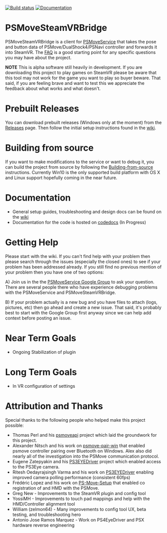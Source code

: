 [![Build status](https://ci.appveyor.com/api/projects/status/k3w5se9j6p5phxeg?svg=true)](https://ci.appveyor.com/project/SuperEvenSteven/psmovesteamvrbridge)  [![Documentation](https://img.shields.io/badge/code-documented-brightgreen.svg)](https://superevensteven.github.io/PSMoveSteamVRBridge/annotated.html)

# PSMoveSteamVRBridge
PSMoveSteamVRBridge is a client for [PSMoveService](https://github.com/cboulay/PSMoveService) that takes the pose and button data of PSMove/DualShock4/PSNavi controller and forwards it into SteamVR. The [FAQ](https://github.com/HipsterSloth/PSMoveSteamVRBridge/wiki/Frequently-Asked-Questions) is a good starting point for any specific questions you may have about the project. 

**NOTE** This is alpha software still heavily in development. If you are downloading this project to play games on SteamVR please be aware that this tool may not work for the game you want to play so buyer beware. That said, if you are feeling brave and want to test this we appreciate the feedback about what works and what doesn't.

# Prebuilt Releases
You can download prebuilt releases (Windows only at the moment) from the [Releases](https://github.com/HipsterSloth/PSMoveSteamVRBridge/releases) page. Then follow the initial setup instructions found in the [wiki](https://github.com/HipsterSloth/PSMoveSteamVRBridge/wiki#initial-setup-video). 

# Building from source
If you want to make modifications to the service or want to debug it, you can build the project from source by following the  [Building-from-source](https://github.com/HipsterSloth/PSMoveSteamVRBridge/wiki/Building-from-source) instructions. Currently Win10 is the only supported build platform with OS X and Linux support hopefully coming in the near future.

# Documentation
* General setup guides, troubleshooting and design docs can be found on the [wiki](https://github.com/HipsterSloth/PSMoveSteamVRBridge/wiki)
* Documentation for the code is hosted on [codedocs](https://codedocs.xyz/HipsterSloth/PSMoveSteamVRBridge/) (In Progress)

# Getting Help
Please start with the wiki. If you can't find help with your problem then please search through the issues (especially the closed ones) to see if your problem has been addressed already. If you still find no previous mention of your problem then you have one of two options:

A) Join us in the the [PSMoveService Google Group](https://groups.google.com/forum/#!forum/psmoveservice) to ask your question. There are several people there who have experience debugging problems with the PSMoveService and PSMoveSteamVRBridge.

B) If your problem actually is a new bug and you have files to attach (logs, pictures, etc) then go ahead and create a new issue. That said, it's probably best to start with the Google Group first anyway since we can help add context before posting an issue.

# Near Term Goals
 * Ongoing Stabilization of plugin
 
# Long Term Goals
 * In VR configuration of settings

# Attribution and Thanks
Special thanks to the following people who helped make this project possible:
* Thomas Perl and his [psmoveapi](https://github.com/thp/psmoveapi) project which laid the groundwork for this project.
* Alexander Nitsch and his work on [psmove-pair-win](https://github.com/nitsch/psmove-pair-win) that enabled psmove controller pairing over Bluetooth on Windows. Alex also did nearly all of the investigation into the PSMove communication protocol.
* Eugene Zatepyakin and his [PS3EYEDriver](https://github.com/inspirit/PS3EYEDriver) project which enabled access to the PS3Eye camera.
* Ritesh Oedayrajsingh Varma and his work on [PS3EYEDriver](https://github.com/rovarma/PS3EYEDriver) enabling improved camera polling performance (consistent 60fps)
* Frédéric Lopez and his work on [PS-Move-Setup](https://github.com/Fredz66/PS-Move-Setup) that enabled co registration of  and HMD with the PSMove.
* Greg New - Improvements to the SteamVR plugin and config tool
* YossiMH - Improvements to touch pad mappings and help with the HMD/Controller alignment tool
* William (zelmon64) - Many improvements to config tool UX, beta testing, and troubleshooting hero
* Antonio Jose Ramos Marquez - Work on PS4EyeDriver and PSX hardware reverse engineering

